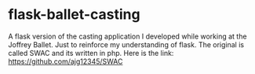 # flask-ballet-casting
A flask version of the casting application I developed while working at the Joffrey Ballet.
Just to reinforce my understanding of flask.
The original is called SWAC and its written in php. Here is the link: https://github.com/ajg12345/SWAC
